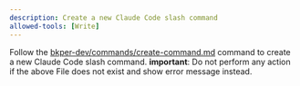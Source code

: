 ```yaml
---
description: Create a new Claude Code slash command
allowed-tools: [Write]
---
```


Follow the [bkper-dev/commands/create-command.md](../../../bkper-dev/.claude/commands/create-command.md) command to create a new Claude Code slash command.
**important**: Do not perform any action if the above File does not exist and show error message instead.